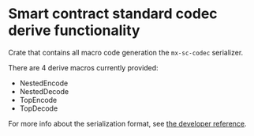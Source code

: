 # Smart contract standard codec derive functionality

Crate that contains all macro code generation the `mx-sc-codec` serializer.

There are 4 derive macros currently provided:
* NestedEncode
* NestedDecode
* TopEncode
* TopDecode

For more info about the serialization format, see [the developer reference](https://docs.multiversx.com/developers/developer-reference/elrond-serialization-format/).
